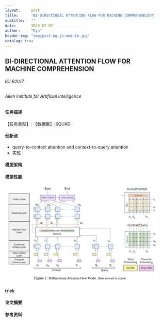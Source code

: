 ```yaml
---
layout:     post
title:      "BI-DIRECTIONAL ATTENTION FLOW FOR MACHINE COMPREHENSION"
subtitle:   ""
date:       2018-02-07
author:     "Dyn"
header-img: "img/post-bg-js-module.jpg"
catalog: true
---
```

## BI-DIRECTIONAL ATTENTION FLOW FOR MACHINE COMPREHENSION
###### ICLR2017
###### Allen Institute for Artificial Intelligence

#### 任务描述
【任务类型】:
【数据集】:SQUAD

#### 创新点
* query-to-context attention and context-to-query attention 
* 实现 
#### 模型架构

#### 模型性能
![image](https://github.com/dengyuning/dengyuning.github.io/blob/master/img/BiDAF.jpeg)

#### trick


#### 论文摘要

#### 参考资料
